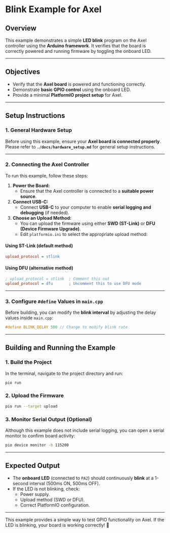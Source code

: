 # Blink Example for Axel

## Overview

This example demonstrates a simple **LED blink** program on the Axel controller using the **Arduino framework**. It verifies that the board is correctly powered and running firmware by toggling the onboard LED.

---

## Objectives

- Verify that the **Axel board** is powered and functioning correctly.
- Demonstrate **basic GPIO control** using the onboard LED.
- Provide a minimal **PlatformIO project setup** for Axel.

---

## Setup Instructions

### 1. General Hardware Setup

Before using this example, ensure your **Axel board is connected properly**. Please refer to **`./docs/hardware_setup.md`** for general setup instructions.

---

### 2. Connecting the Axel Controller

To run this example, follow these steps:

1. **Power the Board:**
   - Ensure that the Axel controller is connected to a **suitable power source**.
2. **Connect USB-C:**
   - Connect **USB-C** to your computer to enable **serial logging and debugging** (if needed).
3. **Choose an Upload Method:**
   - You can upload the firmware using either **SWD (ST-Link)** or **DFU (Device Firmware Upgrade)**.
   - Edit `platformio.ini` to select the appropriate upload method:

#### **Using ST-Link (default method)**
```ini
upload_protocol = stlink
```

#### **Using DFU (alternative method)**
```ini
; upload_protocol = stlink  ; Comment this out
upload_protocol = dfu       ; Uncomment this to use DFU mode
```

---

### 3. Configure `#define` Values in `main.cpp`

Before building, you can modify the **blink interval** by adjusting the delay values inside `main.cpp`:

```cpp
#define BLINK_DELAY 500 // Change to modify blink rate
```

---

## Building and Running the Example

### 1. Build the Project

In the terminal, navigate to the project directory and run:

```sh
pio run
```

### 2. Upload the Firmware

```sh
pio run --target upload
```

### 3. Monitor Serial Output (Optional)

Although this example does not include serial logging, you can open a serial monitor to confirm board activity:

```sh
pio device monitor -b 115200
```

---

## Expected Output

- The **onboard LED** (connected to `PA2`) should continuously **blink** at a 1-second interval (500ms ON, 500ms OFF).
- If the LED is not blinking, check:
  - Power supply.
  - Upload method (SWD or DFU).
  - Correct PlatformIO configuration.

---

This example provides a simple way to test GPIO functionality on Axel. If the LED is blinking, your board is working correctly! 🚀


